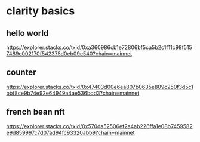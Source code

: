 # clarity basics

## hello world

https://explorer.stacks.co/txid/0xa360986cb1e72806bf5ca5b2c1f11c98f5157489c002170f542375d0eb09e540?chain=mainnet

## counter

https://explorer.stacks.co/txid/0x47403d00e6ea807b0635e809c250f3d5c1bbf8ce9b74e92e64949a4ae536bdd3?chain=mainnet

## french bean nft

https://explorer.stacks.co/txid/0x570da52506ef2a4ab226ffa1e08b7459582e9d859997c7d07ad94fc93320abb9?chain=mainnet
